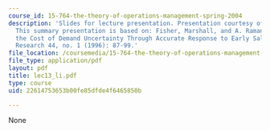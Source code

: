```yaml
---
course_id: 15-764-the-theory-of-operations-management-spring-2004
description: 'Slides for lecture presentation. Presentation courtesy of Hongmin Li.
  This summary presentation is based on: Fisher, Marshall, and A. Raman. "Reducing
  the Cost of Demand Uncertainty Through Accurate Response to Early Sales." Operations
  Research 44, no. 1 (1996): 87-99.'
file_location: /coursemedia/15-764-the-theory-of-operations-management-spring-2004/22614753653b00fe85dfde4f6465850b_lec13_li.pdf
file_type: application/pdf
layout: pdf
title: lec13_li.pdf
type: course
uid: 22614753653b00fe85dfde4f6465850b

---
```

None